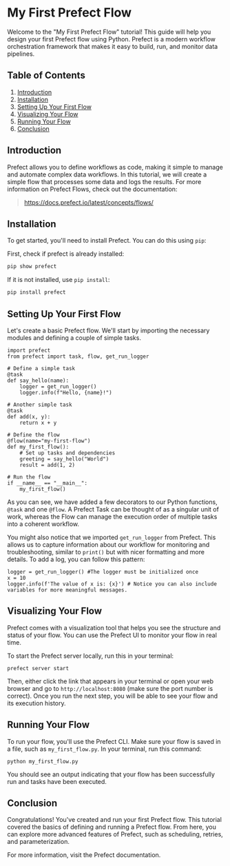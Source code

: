 
# My First Prefect Flow

Welcome to the "My First Prefect Flow" tutorial! This guide will help you design your first Prefect flow using Python. Prefect is a modern workflow orchestration framework that makes it easy to build, run, and monitor data pipelines.

## Table of Contents

1. [Introduction](#introduction)
2. [Installation](#installation)
3. [Setting Up Your First Flow](#setting-up-your-first-flow)
4. [Visualizing Your Flow](#visualizing-your-flow)
5. [Running Your Flow](#running-your-flow)
6. [Conclusion](#conclusion)

## Introduction

Prefect allows you to define workflows as code, making it simple to manage and automate complex data workflows. In this tutorial, we will create a simple flow that processes some data and logs the results. For more information on Prefect Flows, check out the documentation: 

> https://docs.prefect.io/latest/concepts/flows/

## Installation

To get started, you'll need to install Prefect. You can do this using `pip`:

First, check if prefect is already installed:

```bash
pip show prefect
```
If it is not installed, use `pip install`:
```bash
pip install prefect
```

## Setting Up Your First Flow

Let's create a basic Prefect flow. We'll start by importing the necessary modules and defining a couple of simple tasks.

```
import prefect
from prefect import task, flow, get_run_logger

# Define a simple task
@task
def say_hello(name):
    logger = get_run_logger()
    logger.info(f"Hello, {name}!")

# Another simple task
@task
def add(x, y):
    return x + y

# Define the flow
@flow(name="my-first-flow")
def my_first_flow():
    # Set up tasks and dependencies
    greeting = say_hello("World")
    result = add(1, 2)

# Run the flow
if __name__ == "__main__":
    my_first_flow()
```

As you can see, we have added a few decorators to our Python functions, `@task` and one `@flow`. A Prefect Task can be thought of as a singular unit of work, whereas the Flow can manage the execution order of multiple tasks into a coherent workflow.

You might also notice that we imported `get_run_logger` from Prefect. This allows us to capture information about our workflow for monitoring and troubleshooting, similar to `print()` but with nicer formatting and more details. To add a log, you can follow this pattern: 

    logger = get_run_logger() #The logger must be initialized once
    x = 10
    logger.info(f'The value of x is: {x}') # Notice you can also include variables for more meaningful messages.

## Visualizing Your Flow

Prefect comes with a visualization tool that helps you see the structure and status of your flow. You can use the Prefect UI to monitor your flow in real time.

To start the Prefect server locally, run this in your terminal:

    prefect server start

Then, either click the link that appears in your terminal or open your web browser and go to `http://localhost:8080` (make sure the port number is correct). Once you run the next step, you will be able to see your flow and its execution history.

## Running Your Flow

To run your flow, you'll use the Prefect CLI. Make sure your flow is saved in a file, such as `my_first_flow.py`. In your terminal, run this command:

    python my_first_flow.py

You should see an output indicating that your flow has been successfully run and tasks have been executed.

## Conclusion

Congratulations! You've created and run your first Prefect flow. This tutorial covered the basics of defining and running a Prefect flow. From here, you can explore more advanced features of Prefect, such as scheduling, retries, and parameterization.

For more information, visit the Prefect documentation.
